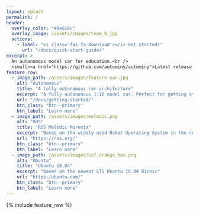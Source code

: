 ```yaml
---
layout: splash
permalink: /
header:
  overlay_color: "#5e616c"
  overlay_image: /assets/images/team_b.jpg
  actions:
    - label: "<i class='fas fa-download'></i> Get started!"
      url: "/docs/quick-start-guide/"
excerpt: >
  An autonomous model car for education.<br />
  <small><a href="https://github.com/autominy/autominy">Latest release v5</a></small>
feature_row:
  - image_path: /assets/images/feature-car.jpg
    alt: "Autonomous"
    title: "A fully autonomous car architecture"
    excerpt: "A fully autonomous 1:10 model car. Perfect for getting started with autonomous cars."
    url: "/docs/getting-started/"
    btn_class: "btn--primary"
    btn_label: "Learn more"
  - image_path: /assets/images/melodic.png
    alt: "ROS"
    title: "ROS Melodic Morenia"
    excerpt: "Based on the widely used Robot Operating System in the newest version Melodic Morenia."
    url: "https://ros.org/"
    btn_class: "btn--primary"
    btn_label: "Learn more"
  - image_path: /assets/images/cof_orange_hex.png
    alt: "Ubuntu"
    title: "Ubuntu 18.04"
    excerpt: "Based on the newest LTS Ubuntu 18.04 Bionic"
    url: "https:/ubuntu.com/"
    btn_class: "btn--primary"
    btn_label: "Learn more"
---
```


{% include feature_row %}